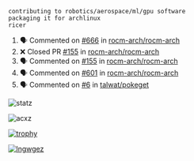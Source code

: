```
contributing to robotics/aerospace/ml/gpu software
packaging it for archlinux
ricer
```

<!--START_SECTION:activity-->
1. 🗣 Commented on [#666](https://github.com/rocm-arch/rocm-arch/issues/666) in [rocm-arch/rocm-arch](https://github.com/rocm-arch/rocm-arch)
2. ❌ Closed PR [#155](https://github.com/rocm-arch/rocm-arch/pull/155) in [rocm-arch/rocm-arch](https://github.com/rocm-arch/rocm-arch)
3. 🗣 Commented on [#155](https://github.com/rocm-arch/rocm-arch/issues/155) in [rocm-arch/rocm-arch](https://github.com/rocm-arch/rocm-arch)
4. 🗣 Commented on [#601](https://github.com/rocm-arch/rocm-arch/issues/601) in [rocm-arch/rocm-arch](https://github.com/rocm-arch/rocm-arch)
5. 🗣 Commented on [#6](https://github.com/talwat/pokeget/issues/6) in [talwat/pokeget](https://github.com/talwat/pokeget)
<!--END_SECTION:activity-->


![statz](https://github-readme-stats.vercel.app/api?username=acxz&include_all_commits=true&show_icons=true)

<p><img align="center" src="https://github-readme-streak-stats.herokuapp.com/?user=acxz&" alt="acxz" /></p>

[![trophy](https://github-profile-trophy.vercel.app/?username=acxz)](https://github.com/ryo-ma/github-profile-trophy)

[![lngwgez](https://github-readme-stats.vercel.app/api/top-langs/?username=acxz&layout=compact)](https://github.com/acxz/github-readme-stats)
